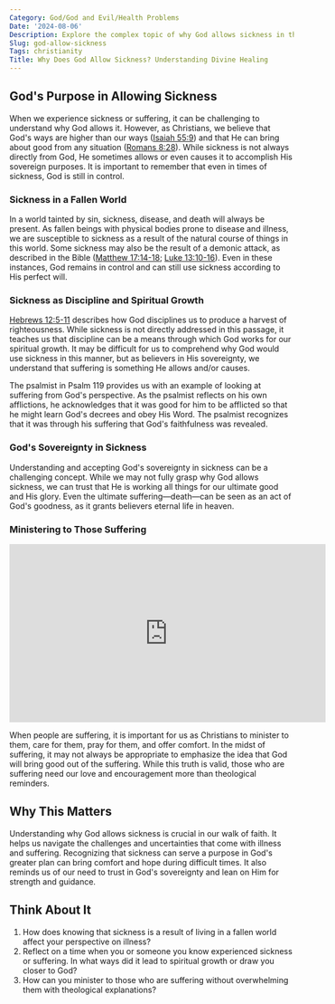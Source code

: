 ```yaml
---
Category: God/God and Evil/Health Problems
Date: '2024-08-06'
Description: Explore the complex topic of why God allows sickness in this thought-provoking article that delves into the theological aspects of suffering and divine providence.
Slug: god-allow-sickness
Tags: christianity
Title: Why Does God Allow Sickness? Understanding Divine Healing
---
```


## God's Purpose in Allowing Sickness

When we experience sickness or suffering, it can be challenging to understand why God allows it. However, as Christians, we believe that God's ways are higher than our ways ([Isaiah 55:9](https://www.bibleref.com/Isaiah/55/Isaiah-55-9.html)) and that He can bring about good from any situation ([Romans 8:28](https://www.bibleref.com/Romans/8/Romans-8-28.html)). While sickness is not always directly from God, He sometimes allows or even causes it to accomplish His sovereign purposes. It is important to remember that even in times of sickness, God is still in control.

### Sickness in a Fallen World

In a world tainted by sin, sickness, disease, and death will always be present. As fallen beings with physical bodies prone to disease and illness, we are susceptible to sickness as a result of the natural course of things in this world. Some sickness may also be the result of a demonic attack, as described in the Bible ([Matthew 17:14-18](https://www.bibleref.com/Matthew/17/Matthew-17-14.html); [Luke 13:10-16](https://www.bibleref.com/Luke/13/Luke-13-10.html)). Even in these instances, God remains in control and can still use sickness according to His perfect will.

### Sickness as Discipline and Spiritual Growth

[Hebrews 12:5-11](https://www.bibleref.com/Hebrews/12/Hebrews-12-5.html) describes how God disciplines us to produce a harvest of righteousness. While sickness is not directly addressed in this passage, it teaches us that discipline can be a means through which God works for our spiritual growth. It may be difficult for us to comprehend why God would use sickness in this manner, but as believers in His sovereignty, we understand that suffering is something He allows and/or causes.

The psalmist in Psalm 119 provides us with an example of looking at suffering from God's perspective. As the psalmist reflects on his own afflictions, he acknowledges that it was good for him to be afflicted so that he might learn God's decrees and obey His Word. The psalmist recognizes that it was through his suffering that God's faithfulness was revealed.

### God's Sovereignty in Sickness

Understanding and accepting God's sovereignty in sickness can be a challenging concept. While we may not fully grasp why God allows sickness, we can trust that He is working all things for our ultimate good and His glory. Even the ultimate suffering—death—can be seen as an act of God's goodness, as it grants believers eternal life in heaven.

### Ministering to Those Suffering


<iframe width="560" height="315" src="https://www.youtube.com/embed/MGMRuIVGSNc" frameborder="0" allow="autoplay; encrypted-media" allowfullscreen></iframe>


When people are suffering, it is important for us as Christians to minister to them, care for them, pray for them, and offer comfort. In the midst of suffering, it may not always be appropriate to emphasize the idea that God will bring good out of the suffering. While this truth is valid, those who are suffering need our love and encouragement more than theological reminders.

## Why This Matters

Understanding why God allows sickness is crucial in our walk of faith. It helps us navigate the challenges and uncertainties that come with illness and suffering. Recognizing that sickness can serve a purpose in God's greater plan can bring comfort and hope during difficult times. It also reminds us of our need to trust in God's sovereignty and lean on Him for strength and guidance.

## Think About It

1. How does knowing that sickness is a result of living in a fallen world affect your perspective on illness?
2. Reflect on a time when you or someone you know experienced sickness or suffering. In what ways did it lead to spiritual growth or draw you closer to God?
3. How can you minister to those who are suffering without overwhelming them with theological explanations?